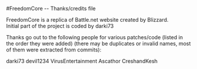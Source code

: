 #FreedomCore -- Thanks/credits file  

FreedomCore is a replica of Battle.net website created by Blizzard.   
Initial part of the project is coded by darki73
  
Thanks go out to the following people for various patches/code (listed in the
order they were added) (there may be duplicates or invalid names, most of them
were extracted from commits):

darki73
devil1234
VirusEntertainment
Ascathor
CreshandKesh